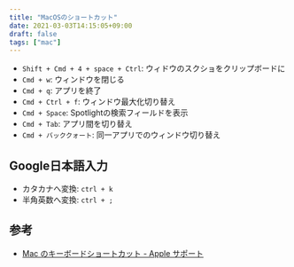 ```yaml
---
title: "MacOSのショートカット"
date: 2021-03-03T14:15:05+09:00
draft: false
tags: ["mac"]
---
```


* `Shift + Cmd + 4 + space + Ctrl`: ウィドウのスクショをクリップボードに
* `Cmd + w`: ウィンドウを閉じる
* `Cmd + q`: アプリを終了
* `Cmd + Ctrl + f`: ウィンドウ最大化切り替え
* `Cmd + Space`: Spotlightの検索フィールドを表示
* `Cmd + Tab`: アプリ間を切り替え
* `Cmd + バッククォート`: 同一アプリでのウィンドウ切り替え


## Google日本語入力

* カタカナへ変換: `ctrl + k`
* 半角英数へ変換: `ctrl + ;`

## 参考
* [Mac のキーボードショートカット - Apple サポート](https://support.apple.com/ja-jp/HT201236)
